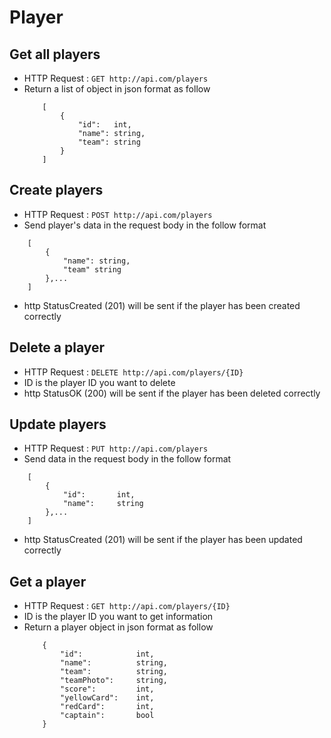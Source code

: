 # Player

## Get all players
* HTTP Request : ```GET http://api.com/players```
* Return a list of object in json format as follow
    ``` 
        [
            {
                "id":   int,    
                "name": string, 
                "team": string
            }
        ]
    ```

## Create players
* HTTP Request : ```POST http://api.com/players```
* Send player's data in the request body in the follow format 
``` 
    [
        {  
            "name": string, 
            "team" string
        },...
    ]
```
* http StatusCreated (201) will be sent if the player has been created correctly
    
## Delete a player
* HTTP Request : ```DELETE http://api.com/players/{ID}```
* ID is the player ID you want to delete
* http StatusOK (200) will be sent if the player has been deleted correctly

## Update players
* HTTP Request : ```PUT http://api.com/players```
* Send data in the request body in the follow format
``` 
    [
        {  
            "id":       int,
            "name":     string 
        },...
    ]
```
* http StatusCreated (201) will be sent if the player has been updated correctly

## Get a player
* HTTP Request : ```GET http://api.com/players/{ID}```
* ID is the player ID you want to get information
* Return a player object in json format as follow
    ``` 
        {
            "id":            int,
            "name":          string,
            "team":          string,
            "teamPhoto":     string,
            "score":         int,
            "yellowCard":    int,
            "redCard":       int,
            "captain":       bool
        }
    ```